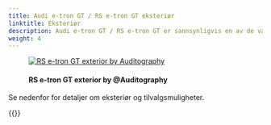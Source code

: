 ```yaml
---
title: Audi e-tron GT / RS e-tron GT eksteriør
linktitle: Eksteriør
description: Audi e-tron GT / RS e-tron GT er sannsynligvis en av de vakreste bilene noensinne, men den kommer likevel i forskjellig desing, farger og hjulalternativer du kan velge mellom for å gjøre den enda mer spesiell.
weight: 4
---
```


<!-- markdownlint-disable MD033 -->

<figure>
    <a href="https://media.electrichasgoneaudi.net/multimedia/models/e-tron-gt/exterior/exterior.jpg">
        <img src="https://media.electrichasgoneaudi.net/multimedia/models/e-tron-gt/exterior/exteriors.jpg" alt="RS e-tron GT exterior by Auditography" title="RS e-tron GT exterior by @Auditography">
    </a>
    <figcaption><h4>RS e-tron GT exterior by @Auditography</h4></figcaption>
</figure>

Se nedenfor for detaljer om eksteriør og tilvalgsmuligheter.

{{<children description="true" />}}
